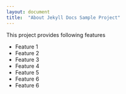 ```yaml
---
layout: document
title:  "About Jekyll Docs Sample Project"
---
```

This project provides following features
<ul class="posts">
    <li>Feature 1</li>
    <li>Feature 2</li>
    <li>Feature 3</li>
    <li>Feature 4</li>
    <li>Feature 5</li>
    <li>Feature 6</li>
    <li>Feature 6</li>
</ul>
